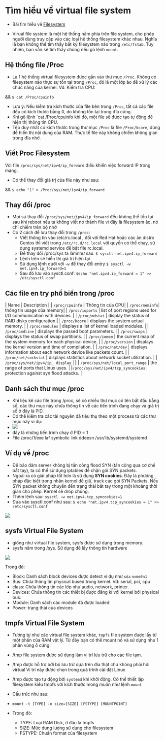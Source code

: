 # Tìm hiểu về virtual file system
- Bài tìm hiểu về [Filesystem]()

- Virual file system là một hệ thống nằm phía trên file system, cho phép người dùng truy cập vào các loại hệ thống filesystem khác nhau. Nghĩa là bạn không thể tìm thấy bất kỳ filesystem nào trong `/etc/fstab`. Tuy nhiên, bạn vẫn sẽ tìm thấy chúng nếu gõ lệnh `mount`.
## Hệ thống file /Proc

- Là 1 hệ thống virtual filesystem được gắn vào thư mục `/Proc`. Không có filesystem nào thực sự tồn tại trong `/Proc`, đó là một lớp ảo để xử lý các chức năng của kernel.
Vd: Kiểm tra CPU:

&& `$ cat /Proc/cpuinfo`

- Lưu ý: Nếu kiểm tra kích thước của file bên trong `/Proc`, tất cả các file đều có kích thước bằng 0, do không tồn tại trong đĩa cứng.
- Khi gõ lệnh `cat /Proc/cpuinfo khi đó, một file sẽ được tạo tự động để hiện thị thông tin CPU.
- Tệp duy nhất có kích thước trong thư mục `/Proc` là file `/Proc/kcore`, dùng để hiển thị nội dung của RAM. Thực tế file này không chiếm không gian trong đĩa nhớ.

## Viết Proc Filesystem
Vd: file `/proc/sys/net/ipv4/ip_forward`  điểu khiển việc forward IP trong mạng.
- Có thể thay đổi giá trị của file này như sau:

&& `$ echo "1" > /Proc/sys/net/ipv4/ip_forward`

## Thay đổi /proc 
- Mọi sự thay đổi `/proc/sys/net/ipv4/ip_forward` đều không thể tồn tại sau khi reboot nếu ta không viết nó thành file vì đây là filesystem ảo, nó chỉ chiếm trên bộ nhớ 
- Có 2 cách để lưu thay đổi trong `/proc`:
	- Viết thông tin vào /etc/rc.local , đối với Red Hat hoặc các ản distro Centos thì viết trong `/etc/rc.d/rc.local` với quyền có  thể chạy, sử dụng systemd service để bật file rc.local.
	- Để thay đổi /proc/sys ta làmnhư sau:
	`$ sysctl net.ipv4.ip_forward`
	- Lệnh trên sẽ hiển thị giá trị hiện tại
	- Sử dụng lệnh dưới với `-w` để thay đổi entry
	`$ sysctl -w net.ipv4.ip_forward=1`
	- Sau đó lưu vào sysctl.conf:
	`$echo "net.ipv4.ip_forward = 1" >> /etc/sysctl.conf`
## Các file en try phổ biến trong /proc

| Name | Description |
| `/proc/cpuinfo` | Thông tin của CPU|
| `/proc/meminfo`| thông tin usage của memory|
| `/proc/ioports` | list of port regions used for I/O communication with devices. |
| `/proc/mdstat` | display the status of RAID disks configuration.|
| `/proc/kcore` | displays the system actual memory. |
| `/proc/modules` | displays a list of kernel loaded modules. |
| `/proc/cmdline` | displays the passed boot parameters. |
| `/proc/swaps` | displays the status of swap partitions. |
| `/proc/iomem` | the current map of the system memory for each physical device. |
| `/proc/version` | displays the kernel version and time of compilation. |
| `/proc/net/dev` | displays information about each network device like packets count. |
| `/proc/net/sockstat` | displays statistics about network socket utilization. |
| `/proc/sys/net/ipv4/ip_ display` |  |
| `/proc/sys/net/local_port_range` | the range of ports that Linux uses. |
|`/proc/sys/net/ipv4/tcp_syncookies`| protection against syn flood attacks. |

## Danh sách thư mục /proc

- Khi liệu kê các file trong /proc, sẽ có nhiều thư mục có tên bắt đầu bằng số, các thư mục này chứa thông tin về các tiến trình đang chạy và giá trị số ở đây là PID.
- Có  thể kiểm tra các tài nguyên đã tiêu thụ theo một process từ các thư mục này
ví dụ:
- <img src="https://imgur.com/O6TNj7y.jpg">
- đây là những tiến trình chạy ở PID = 1
- File /proc/1/exe laf symbolic link ddeesn /usr/lib/systemd/systemd
## Ví dụ về /proc
- Để bảo đảm server không bị tấn công flood SYN (tấn công qua cơ chế bắt tay), ta có thể sử dụng iptables để chặn gói SYN packets.
- Ngoài ra có giải pháp tốt hơn là sử dụng **SYN cookies**. Đây là phương pháp đặc biệt trong nhân kernel để giữ, track các gói SYN Packets. Nếu SYN packet không chuyển đến trạng thái bắt tay trong một khoảng thời gian cho phép. Kernel sẽ drop chúng.
- Thêm lệnh sau: `sysctl -w net.ipv4.tcp_syncookies=1`
- Đưa vào sysctl.conf như sau: `$ echo "net.ipv4.tcp_syncookies = 1" >> /etc/sysctl.conf`

<img src="https://imgur.com/4fcynJU.jpg">

## sysfs Virtual File System
- giống như virtual file system, sysfs được sử dụng trong memory.
- sysfs nằm trong /sys. Sử dụng để lấy thông tin hardware

<img src="https://imgur.com/MTH6Az9.jpg">

Trong đó:
- Block: Danh sách block devices được detect ví dụ như `sda` `nvme0n1`
- Bus: Chứa thông tin physical bused trong kernel. Vd: serial, pci, cpu
- class: Chứa thông tin các lớp như audio, network, printer.
- Devices: Chứa thông tin các thiết bị được đăng kí với kernel bởi physical bus.
- Module: Danh sách các module đã được loaded
- Power: trạng thái của devices

## tmpfs Virtual File System

- Tương tự như các virtual file system khác, `tmpfs` file system được lấy từ một phần của RAM vật lý. Từ đây bạn có thể mount nó và sử dụng như 1 phân vùng ổ cứng.
- /tmp file system được sử dụng làm vị trí lưu trữ cho các file tạm.
- /tmp được hỗ trợ bởi bộ lưu trữ dựa trên đĩa thật chứ không phải hởi virtual
Vị trí này được chọn trong quá trình cài đặt Linux
- /tmp được tạo tự động bởi `systemd` khi khởi động.
Có thể thiết lập filesystem kiểu tmpfs với kích thước mong muốn như lệnh `mount`

- Cấu trúc như sau:
- `mount -t [TYPE] -o size=[SIZE] [FSTYPE] [MOUNTPOINT]`

- Trong đó:
	- TYPE: Loại RAM Disk, ở đâu là tmpfs
	- SIZE: Mức dung lượng sử dụng cho filesystem
	- FSTYPE: Chuẩn format của filesystem
	
